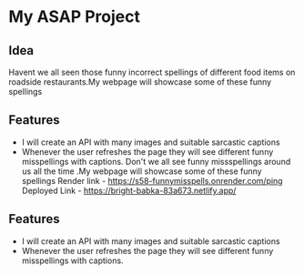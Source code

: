   # My ASAP Project

## Idea
Havent we all seen those funny incorrect spellings of different food items on roadside restaurants.My webpage will showcase some of these funny spellings

## Features
- I will create an API with many images and suitable sarcastic captions
- Whenever the user refreshes the page they will see different funny misspellings with captions.
Don't we all see funny missspellings around us all the time .My webpage will showcase some of these funny spellings
Render link - https://s58-funnymisspells.onrender.com/ping
Deployed Link - https://bright-babka-83a673.netlify.app/

## Features
- I will create an API with many images and suitable sarcastic captions
- Whenever the user refreshes the page they will see different funny misspellings with captions.
